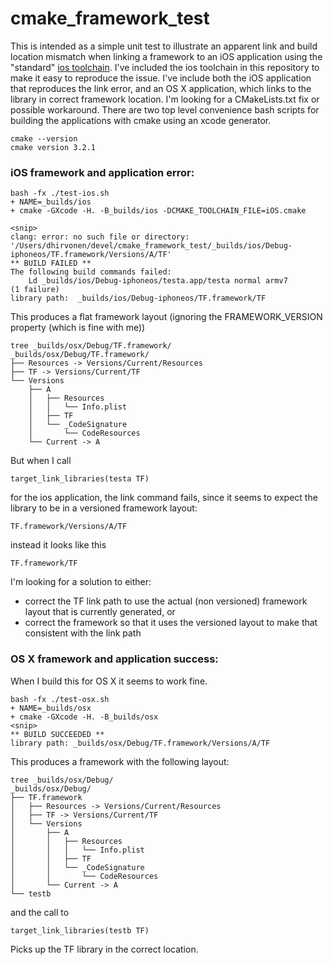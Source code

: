 # cmake_framework_test

This is intended as a simple unit test to illustrate an apparent link and build location mismatch when linking a 
framework to an iOS application using the "standard" [ios toolchain](https://code.google.com/p/ios-cmake/).
I've included the ios toolchain in this repository to make it easy to reproduce the issue. 
I've include both the iOS application that reproduces the link error, and an OS X application, which links
to the library in correct framework location.  I'm looking for a CMakeLists.txt fix or possible workaround.
There are two top level convenience bash scripts for building the applications with cmake using an xcode generator.
```
cmake --version
cmake version 3.2.1
```

### iOS framework and application error:

```
bash -fx ./test-ios.sh 
+ NAME=_builds/ios
+ cmake -GXcode -H. -B_builds/ios -DCMAKE_TOOLCHAIN_FILE=iOS.cmake

<snip>
clang: error: no such file or directory: '/Users/dhirvonen/devel/cmake_framework_test/_builds/ios/Debug-iphoneos/TF.framework/Versions/A/TF'
** BUILD FAILED **
The following build commands failed:
	Ld _builds/ios/Debug-iphoneos/testa.app/testa normal armv7
(1 failure)
library path:  _builds/ios/Debug-iphoneos/TF.framework/TF
```
This produces a flat framework layout (ignoring the FRAMEWORK_VERSION property (which is fine with me))
```
tree _builds/osx/Debug/TF.framework/
_builds/osx/Debug/TF.framework/
├── Resources -> Versions/Current/Resources
├── TF -> Versions/Current/TF
└── Versions
    ├── A
    │   ├── Resources
    │   │   └── Info.plist
    │   ├── TF
    │   └── _CodeSignature
    │       └── CodeResources
    └── Current -> A
```

But when I call

```
target_link_libraries(testa TF)
```

for the ios application, the link command fails, since it seems to expect the library to be in a versioned 
framework layout:

```
TF.framework/Versions/A/TF
```

instead it looks like this

```
TF.framework/TF
```

I'm looking for a solution to either:
* correct the TF link path to use the actual (non versioned) framework layout that is currently generated, or
* correct the framework so that it uses the versioned layout to make that consistent with the link path 

### OS X framework and application success:

When I build this for OS X it seems to work fine.

```
bash -fx ./test-osx.sh
+ NAME=_builds/osx
+ cmake -GXcode -H. -B_builds/osx
<snip>
** BUILD SUCCEEDED **
library path: _builds/osx/Debug/TF.framework/Versions/A/TF
```

This produces a framework with the following layout:
```
tree _builds/osx/Debug/
_builds/osx/Debug/
├── TF.framework
│   ├── Resources -> Versions/Current/Resources
│   ├── TF -> Versions/Current/TF
│   └── Versions
│       ├── A
│       │   ├── Resources
│       │   │   └── Info.plist
│       │   ├── TF
│       │   └── _CodeSignature
│       │       └── CodeResources
│       └── Current -> A
└── testb
```

and the call to
```
target_link_libraries(testb TF)
```
Picks up the TF library in the correct location.
